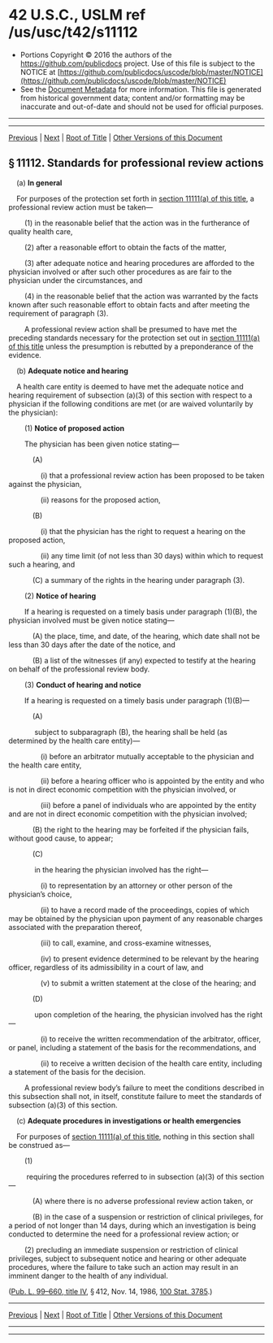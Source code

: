 ---
---

# 42 U.S.C., USLM ref /us/usc/t42/s11112

* Portions Copyright © 2016 the authors of the https://github.com/publicdocs project.
  Use of this file is subject to the NOTICE at [https://github.com/publicdocs/uscode/blob/master/NOTICE](https://github.com/publicdocs/uscode/blob/master/NOTICE)
* See the [Document Metadata](././../../../../..//README.md) for more information.
  This file is generated from historical government data; content and/or formatting may be inaccurate and out-of-date and should not be used for official purposes.

----------
----------

[Previous](./../../../../..//us/usc/t42/ch117/schI/m__us_usc_t42_s11111.md) | [Next](./../../../../..//us/usc/t42/ch117/schI/m__us_usc_t42_s11113.md) | [Root of Title](./../../../../../) | [Other Versions of this Document](https://publicdocs.github.io/go/links?ns=uslm&ref=%2Fus%2Fusc%2Ft42%2Fs11112)

## § 11112. Standards for professional review actions

    (a) __In general__ 

    For purposes of the protection set forth in [section 11111(a) of this title][/us/usc/t42/s11111/a], a professional review action must be taken—

        (1) in the reasonable belief that the action was in the furtherance of quality health care,

        (2) after a reasonable effort to obtain the facts of the matter,

        (3) after adequate notice and hearing procedures are afforded to the physician involved or after such other procedures as are fair to the physician under the circumstances, and

        (4) in the reasonable belief that the action was warranted by the facts known after such reasonable effort to obtain facts and after meeting the requirement of paragraph (3).

        A professional review action shall be presumed to have met the preceding standards necessary for the protection set out in [section 11111(a) of this title][/us/usc/t42/s11111/a] unless the presumption is rebutted by a preponderance of the evidence.

    (b) __Adequate notice and hearing__ 

    A health care entity is deemed to have met the adequate notice and hearing requirement of subsection (a)(3) of this section with respect to a physician if the following conditions are met (or are waived voluntarily by the physician):

        (1) __Notice of proposed action__ 

        The physician has been given notice stating—

            (A)

                (i) that a professional review action has been proposed to be taken against the physician,

                (ii) reasons for the proposed action,

            (B)

                (i) that the physician has the right to request a hearing on the proposed action,

                (ii) any time limit (of not less than 30 days) within which to request such a hearing, and

            (C) a summary of the rights in the hearing under paragraph (3).

        (2) __Notice of hearing__ 

        If a hearing is requested on a timely basis under paragraph (1)(B), the physician involved must be given notice stating—

            (A) the place, time, and date, of the hearing, which date shall not be less than 30 days after the date of the notice, and

            (B) a list of the witnesses (if any) expected to testify at the hearing on behalf of the professional review body.

        (3) __Conduct of hearing and notice__ 

        If a hearing is requested on a timely basis under paragraph (1)(B)—

            (A)

             subject to subparagraph (B), the hearing shall be held (as determined by the health care entity)—

                (i) before an arbitrator mutually acceptable to the physician and the health care entity,

                (ii) before a hearing officer who is appointed by the entity and who is not in direct economic competition with the physician involved, or

                (iii) before a panel of individuals who are appointed by the entity and are not in direct economic competition with the physician involved;

            (B) the right to the hearing may be forfeited if the physician fails, without good cause, to appear;

            (C)

             in the hearing the physician involved has the right—

                (i) to representation by an attorney or other person of the physician’s choice,

                (ii) to have a record made of the proceedings, copies of which may be obtained by the physician upon payment of any reasonable charges associated with the preparation thereof,

                (iii) to call, examine, and cross-examine witnesses,

                (iv) to present evidence determined to be relevant by the hearing officer, regardless of its admissibility in a court of law, and

                (v) to submit a written statement at the close of the hearing; and

            (D)

             upon completion of the hearing, the physician involved has the right—

                (i) to receive the written recommendation of the arbitrator, officer, or panel, including a statement of the basis for the recommendations, and

                (ii) to receive a written decision of the health care entity, including a statement of the basis for the decision.

        A professional review body’s failure to meet the conditions described in this subsection shall not, in itself, constitute failure to meet the standards of subsection (a)(3) of this section.

    (c) __Adequate procedures in investigations or health emergencies__ 

    For purposes of [section 11111(a) of this title][/us/usc/t42/s11111/a], nothing in this section shall be construed as—

        (1)

         requiring the procedures referred to in subsection (a)(3) of this section—

            (A) where there is no adverse professional review action taken, or

            (B) in the case of a suspension or restriction of clinical privileges, for a period of not longer than 14 days, during which an investigation is being conducted to determine the need for a professional review action; or

        (2) precluding an immediate suspension or restriction of clinical privileges, subject to subsequent notice and hearing or other adequate procedures, where the failure to take such an action may result in an imminent danger to the health of any individual.

([Pub. L. 99–660, title IV][/us/pl/99/660/tIV], § 412, Nov. 14, 1986, [100 Stat. 3785][/us/stat/100/3785].)

----------

[Previous](./../../../../..//us/usc/t42/ch117/schI/m__us_usc_t42_s11111.md) | [Next](./../../../../..//us/usc/t42/ch117/schI/m__us_usc_t42_s11113.md) | [Root of Title](./../../../../../) | [Other Versions of this Document](https://publicdocs.github.io/go/links?ns=uslm&ref=%2Fus%2Fusc%2Ft42%2Fs11112)

----------
----------

[/us/usc/t42/s11111/a]: https://publicdocs.github.io/go/links?ns=uslm&ref=%2Fus%2Fusc%2Ft42%2Fs11111%2Fa
[/us/usc/t42/s11111/a]: https://publicdocs.github.io/go/links?ns=uslm&ref=%2Fus%2Fusc%2Ft42%2Fs11111%2Fa
[/us/usc/t42/s11111/a]: https://publicdocs.github.io/go/links?ns=uslm&ref=%2Fus%2Fusc%2Ft42%2Fs11111%2Fa
[/us/pl/99/660/tIV]: https://publicdocs.github.io/go/links?ns=uslm&ref=%2Fus%2Fpl%2F99%2F660%2FtIV
[/us/stat/100/3785]: https://publicdocs.github.io/go/links?ns=uslm&ref=%2Fus%2Fstat%2F100%2F3785


